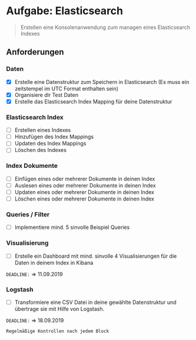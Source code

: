 # Aufgabe: Elasticsearch

> Erstellen eine Konsolenanwendung zum managen eines Elasticsearch Indexes

## Anforderungen

### Daten

- [x] Erstelle eine Datenstruktur zum Speichern in Elasticsearch (Es muss ein zeitstempel im UTC Format enthalten sein)
- [x] Organisiere dir Test Daten
- [x] Erstelle das Elasticsearch Index Mapping für deine Datenstruktur

### Elasticsearch Index

- [ ] Erstellen eines Indexes
- [ ] Hinzufügen des Index Mappings
- [ ] Updaten des Index Mappings
- [ ] Löschen des Indexes

### Index Dokumente

- [ ] Einfügen eines oder mehrerer Dokumente in deinen Index
- [ ] Auslesen eines oder mehrerer Dokumente in deinen Index
- [ ] Updaten eines oder mehrerer Dokumente in deinen Index
- [ ] Löschen eines oder mehrerer Dokumente in deinen Index

### Queries / Filter

- [ ] Implementiere mind. 5 sinvolle Beispiel Queries

### Visualisierung

- [ ] Erstelle ein Dashboard mit mind. sinvolle 4 Visualisierungen für die Daten in deinem Index in Kibana

`DEADLINE:` => 11.09.2019

### Logstash

- [ ] Transformiere eine CSV Datei in deine gewählte Datenstruktur und übertrage sie mit Hilfe von Logstash.

`DEADLINE:` => 18.09.2019

`Regelmäßige Kontrollen nach jedem Block`
